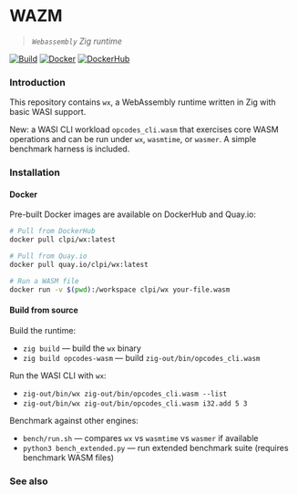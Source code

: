 # WAZM

> _`Webassembly` Zig runtime_

[![Build](https://github.com/clpi/wx/actions/workflows/build.yml/badge.svg)](https://github.com/clpi/wx/actions/workflows/build.yml)
[![Docker](https://github.com/clpi/wx/actions/workflows/docker.yml/badge.svg)](https://github.com/clpi/wx/actions/workflows/docker.yml)
[![DockerHub](https://img.shields.io/docker/v/clpi/wx?label=dockerhub)](https://hub.docker.com/r/clpi/wx)

### Introduction

This repository contains `wx`, a WebAssembly runtime written in Zig with basic WASI support.

New: a WASI CLI workload `opcodes_cli.wasm` that exercises core WASM operations and can be run under `wx`, `wasmtime`, or `wasmer`. A simple benchmark harness is included.

### Installation

#### Docker

Pre-built Docker images are available on DockerHub and Quay.io:

```bash
# Pull from DockerHub
docker pull clpi/wx:latest

# Pull from Quay.io
docker pull quay.io/clpi/wx:latest

# Run a WASM file
docker run -v $(pwd):/workspace clpi/wx your-file.wasm
```

#### Build from source

Build the runtime:

- `zig build` — build the `wx` binary
- `zig build opcodes-wasm` — build `zig-out/bin/opcodes_cli.wasm`

Run the WASI CLI with `wx`:

- `zig-out/bin/wx zig-out/bin/opcodes_cli.wasm --list`
- `zig-out/bin/wx zig-out/bin/opcodes_cli.wasm i32.add 5 3`

Benchmark against other engines:

- `bench/run.sh` — compares `wx` vs `wasmtime` vs `wasmer` if available
- `python3 bench_extended.py` — run extended benchmark suite (requires benchmark WASM files)

### See also
